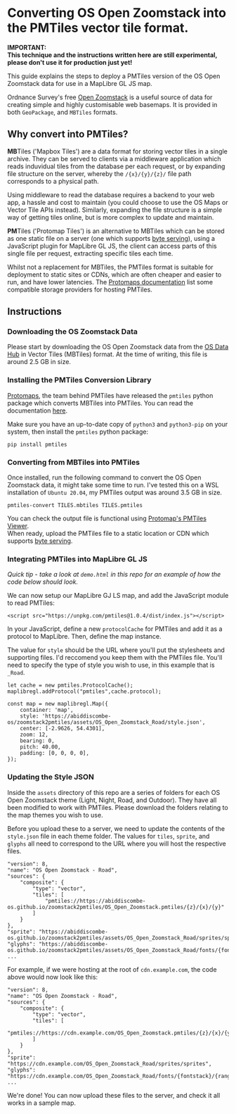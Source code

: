 # Converting OS Open Zoomstack into the PMTiles vector tile format.

**IMPORTANT:  
This technique and the instructions written here are still experimental, please don't use it for production just yet!**

This guide explains the steps to deploy a PMTiles version of the OS Open Zoomstack data for use in a MapLibre GL JS map.

Ordnance Survey's free [Open Zoomstack](https://www.ordnancesurvey.co.uk/business-government/products/open-zoomstack) is a useful source of data for creating simple and highly customisable web basemaps. It is provided in both `GeoPackage`, and `MBTiles` formats.

## Why convert into PMTiles?

**MB**Tiles ('Mapbox Tiles') are a data format for storing vector tiles in a single archive. They can be served to clients via a middleware application which reads induvidual tiles from the database per each request, or by expanding file structure on the server, whereby the `/{x}/{y}/{z}/` file path corresponds to a physical path.

Using middleware to read the database requires a backend to your web app, a hassle and cost to maintain (you could choose to use the OS Maps or Vector Tile APIs instead). Similarly, expanding the file structure is a simple way of getting tiles online, but is more complex to update and maintain. 

**PM**Tiles ('Protomap Tiles') is an alternative to MBTiles which can be stored as one static file on a server (one which supports [byte serving](https://en.wikipedia.org/wiki/Byte_serving)), using a JavaScript plugin for MapLibre GL JS, the client can access parts of this single file per request, extracting specific tiles each time.

Whilst not a replacement for MBTiles, the PMTiles format is suitable for deployment to static sites or CDNs, which are often cheaper and easier to run, and have lower latencies. The [Protomaps documentation](https://protomaps.com/docs/pmtiles/storage-providers) list some compatible storage providers for hosting PMTiles.

## Instructions

### Downloading the OS Zoomstack Data
Please start by downloading the OS Open Zoomstack data from the [OS Data Hub](https://osdatahub.os.uk/downloads/open/OpenZoomstack) in Vector Tiles (MBTiles) format. At the time of writing, this file is around 2.5 GB in size.

### Installing the PMTiles Conversion Library
[Protomaps](https://github.com/protomaps), the team behind PMTiles have released the `pmtiles` python package which converts MBTiles into PMTiles. You can read the documentation [here](https://github.com/protomaps/PMTiles).

Make sure you have an up-to-date copy of `python3` and `python3-pip` on your system, then install the `pmtiles` python package:

```
pip install pmtiles
```

### Converting from MBTiles into PMTiles
Once installed, run the following command to convert the OS Open Zoomstack data, it might take some time to run.
I've tested this on a WSL installation of `Ubuntu 20.04`, my PMTiles output was around 3.5 GB in size.

```
pmtiles-convert TILES.mbtiles TILES.pmtiles
```

You can check the output file is functional using [Protomap's PMTiles Viewer](https://protomaps.github.io/PMTiles/).  
When ready, upload the PMTiles file to a static location or CDN which supports [byte serving](https://en.wikipedia.org/wiki/Byte_serving).

### Integrating PMTiles into MapLibre GL JS
*Quick tip - take a look at `demo.html` in this repo for an example of how the code below should look.*

We can now setup our MapLibre GJ LS map, and add the JavaScript module to read PMTiles:

```
<script src="https://unpkg.com/pmtiles@1.0.4/dist/index.js"></script>
```

In your JavaScript, define a new `protocolCache` for PMTiles and add it as a protocol to MapLibre. Then, define the map instance.

The value for `style` should be the URL where you'll put the stylesheets and supporting files. I'd reccomend you keep them with the PMTiles file. You'll need to specify the type of style you wish to use, in this example that is `_Road`.

```
let cache = new pmtiles.ProtocolCache();
maplibregl.addProtocol("pmtiles",cache.protocol);

const map = new maplibregl.Map({
    container: 'map',
    style: 'https://abiddiscombe-os/zoomstack2pmtiles/assets/OS_Open_Zoomstack_Road/style.json',
    center: [-2.9626, 54.4301],
    zoom: 12,
    bearing: 0,
    pitch: 40.00,
    padding: [0, 0, 0, 0],
});
```

### Updating the Style JSON
Inside the `assets` directory of this repo are a series of folders for each OS Open Zoomstack theme (Light, Night, Road, and Outdoor). They have all been modified to work with PMTiles. Please download the folders relating to the map themes you wish to use.

Before you upload these to a server, we need to update the contents of the `style.json` file in each theme folder. The values for `tiles`, `sprite`, and `glyphs` all need to correspond to the URL where you will host the respective files.

```
"version": 8,
"name": "OS Open Zoomstack - Road",
"sources": {
    "composite": {
        "type": "vector",
        "tiles": [
            "pmtiles://https://abiddiscombe-os.github.io/zoomstack2pmtiles/OS_Open_Zoomstack.pmtiles/{z}/{x}/{y}"
        ]
    }
},
"sprite": "https://abiddiscombe-os.github.io/zoomstack2pmtiles/assets/OS_Open_Zoomstack_Road/sprites/sprites",
"glyphs": "https://abiddiscombe-os.github.io/zoomstack2pmtiles/assets/OS_Open_Zoomstack_Road/fonts/{fontstack}/{range}.pbf",
...
```

For example, if we were hosting at the root of `cdn.example.com`, the code above would now look like this:

```
"version": 8,
"name": "OS Open Zoomstack - Road",
"sources": {
    "composite": {
        "type": "vector",
        "tiles": [
            "pmtiles://https://cdn.example.com/OS_Open_Zoomstack.pmtiles/{z}/{x}/{y}"
        ]
    }
},
"sprite": "https://cdn.example.com/OS_Open_Zoomstack_Road/sprites/sprites",
"glyphs": "https://cdn.example.com/OS_Open_Zoomstack_Road/fonts/{fontstack}/{range}.pbf",
...
```

We're done! You can now upload these files to the server, and check it all works in a sample map.